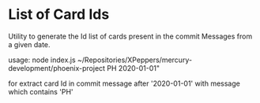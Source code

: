 # List of Card Ids

Utility to generate the Id list of cards present in the commit Messages from a given date.

usage:
    node index.js ~/Repositories/XPeppers/mercury-development/phoenix-project PH 2020-01-01"
    
for extract card Id in commit message after '2020-01-01' with message which contains 'PH'
